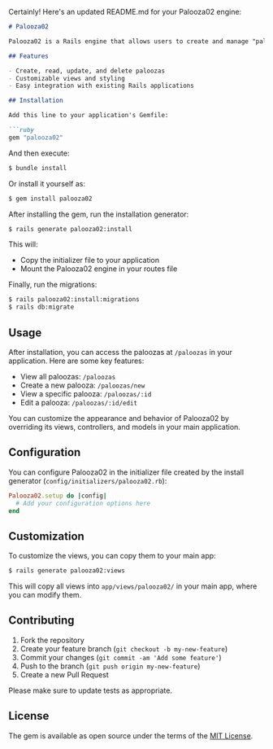 Certainly! Here's an updated README.md for your Palooza02 engine:

```markdown
# Palooza02

Palooza02 is a Rails engine that allows users to create and manage "paloozas," which are similar to blog posts. It provides a simple and flexible way to add a blogging-like functionality to your Rails application.

## Features

- Create, read, update, and delete paloozas
- Customizable views and styling
- Easy integration with existing Rails applications

## Installation

Add this line to your application's Gemfile:

```ruby
gem "palooza02"
```

And then execute:

```bash
$ bundle install
```

Or install it yourself as:

```bash
$ gem install palooza02
```

After installing the gem, run the installation generator:

```bash
$ rails generate palooza02:install
```

This will:
- Copy the initializer file to your application
- Mount the Palooza02 engine in your routes file

Finally, run the migrations:

```bash
$ rails palooza02:install:migrations
$ rails db:migrate
```

## Usage

After installation, you can access the paloozas at `/paloozas` in your application. Here are some key features:

- View all paloozas: `/paloozas`
- Create a new palooza: `/paloozas/new`
- View a specific palooza: `/paloozas/:id`
- Edit a palooza: `/paloozas/:id/edit`

You can customize the appearance and behavior of Palooza02 by overriding its views, controllers, and models in your main application.

## Configuration

You can configure Palooza02 in the initializer file created by the install generator (`config/initializers/palooza02.rb`):

```ruby
Palooza02.setup do |config|
  # Add your configuration options here
end
```

## Customization

To customize the views, you can copy them to your main app:

```bash
$ rails generate palooza02:views
```

This will copy all views into `app/views/palooza02/` in your main app, where you can modify them.

## Contributing

1. Fork the repository
2. Create your feature branch (`git checkout -b my-new-feature`)
3. Commit your changes (`git commit -am 'Add some feature'`)
4. Push to the branch (`git push origin my-new-feature`)
5. Create a new Pull Request

Please make sure to update tests as appropriate.

## License

The gem is available as open source under the terms of the [MIT License](https://opensource.org/licenses/MIT).
```